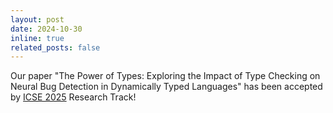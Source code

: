 ```yaml
---
layout: post
date: 2024-10-30
inline: true
related_posts: false
---
```


Our paper "The Power of Types: Exploring the Impact of Type Checking on Neural Bug Detection in Dynamically Typed Languages" has been accepted by [ICSE 2025](https://conf.researchr.org/track/icse-2025/icse-2025-research-track) Research Track!